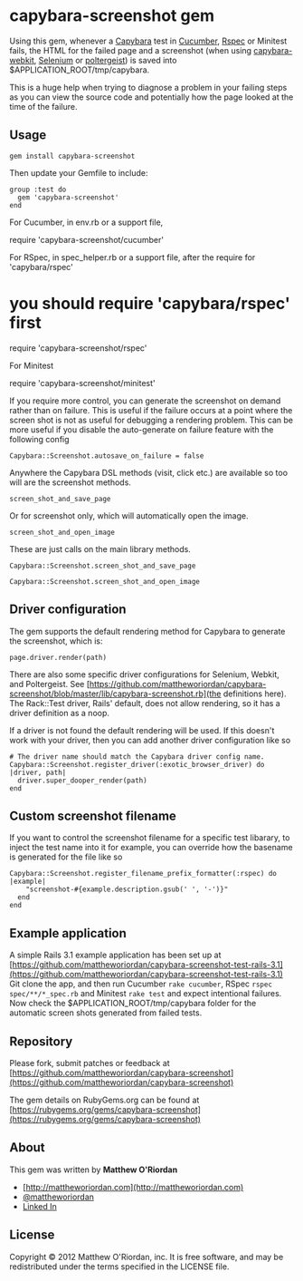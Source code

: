 capybara-screenshot gem
=======================

Using this gem, whenever a [Capybara](https://github.com/jnicklas/capybara) test in [Cucumber](http://cukes.info/), [Rspec](https://www.relishapp.com/rspec) or Minitest  fails, the HTML for the failed page and a screenshot (when using [capybara-webkit](https://github.com/thoughtbot/capybara-webkit), [Selenium](http://seleniumhq.org/) or [poltergeist](https://github.com/jonleighton/poltergeist)) is saved into $APPLICATION_ROOT/tmp/capybara.

This is a huge help when trying to diagnose a problem in your failing steps as you can view the source code and potentially how the page looked at the time of the failure.

Usage
-----

    gem install capybara-screenshot

Then update your Gemfile to include:

    group :test do
      gem 'capybara-screenshot'
    end

For Cucumber, in env.rb or a support file, 

  require 'capybara-screenshot/cucumber'

For RSpec, in spec_helper.rb or a support file, after the require for 'capybara/rspec'

  # you should require 'capybara/rspec' first
  require 'capybara-screenshot/rspec'

For Minitest

  require 'capybara-screenshot/minitest'


If you require more control, you can generate the screenshot on demand rather than on failure. This is useful
if the failure occurs at a point where the screen shot is not as useful for debugging a rendering problem. This
can be more useful if you disable the auto-generate on failure feature with the following config

	Capybara::Screenshot.autosave_on_failure = false


Anywhere the Capybara DSL methods (visit, click etc.) are available so too will are the screenshot methods.

	screen_shot_and_save_page

Or for screenshot only, which will automatically open the image.

	screen_shot_and_open_image

These are just calls on the main library methods.
	
	Capybara::Screenshot.screen_shot_and_save_page

	Capybara::Screenshot.screen_shot_and_open_image


Driver configuration
--------------------

The gem supports the default rendering method for Capybara to generate the screenshot, which is:

	page.driver.render(path)	

There are also some specific driver configurations for Selenium, Webkit, and Poltergeist. See [https://github.com/mattheworiordan/capybara-screenshot/blob/master/lib/capybara-screenshot.rb](the definitions here). The Rack::Test driver, Rails' default, does not allow
rendering, so it has a driver definition as a noop.

If a driver is not found the default rendering will be used. If this doesn't work with your driver, then you can
add another driver configuration like so

	# The driver name should match the Capybara driver config name.
	Capybara::Screenshot.register_driver(:exotic_browser_driver) do |driver, path|
	  driver.super_dooper_render(path)
	end


Custom screenshot filename
--------------------------

If you want to control the screenshot filename for a specific test libarary, to inject the test name into it for example, 
you can override how the basename is generated for the file like so

	Capybara::Screenshot.register_filename_prefix_formatter(:rspec) do |example|
	    "screenshot-#{example.description.gsub(' ', '-')}"
	  end
	end


Example application
-------------------

A simple Rails 3.1 example application has been set up at [https://github.com/mattheworiordan/capybara-screenshot-test-rails-3.1](https://github.com/mattheworiordan/capybara-screenshot-test-rails-3.1)
Git clone the app, and then run Cucumber `rake cucumber`, RSpec `rspec spec/**/*_spec.rb` and Minitest `rake test` and expect intentional failures.
Now check the $APPLICATION_ROOT/tmp/capybara folder for the automatic screen shots generated from failed tests.

Repository
----------

Please fork, submit patches or feedback at [https://github.com/mattheworiordan/capybara-screenshot](https://github.com/mattheworiordan/capybara-screenshot)

The gem details on RubyGems.org can be found at [https://rubygems.org/gems/capybara-screenshot](https://rubygems.org/gems/capybara-screenshot)

About
-----

This gem was written by **Matthew O'Riordan**

 - [http://mattheworiordan.com](http://mattheworiordan.com)
 - [@mattheworiordan](http://twitter.com/#!/mattheworiordan)
 - [Linked In](http://www.linkedin.com/in/lemon)

License
-------

Copyright © 2012 Matthew O'Riordan, inc. It is free software, and may be redistributed under the terms specified in the LICENSE file.